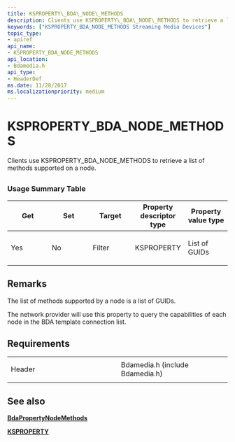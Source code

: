 ```yaml
---
title: KSPROPERTY\_BDA\_NODE\_METHODS
description: Clients use KSPROPERTY\_BDA\_NODE\_METHODS to retrieve a list of methods supported on a node.
keywords: ["KSPROPERTY_BDA_NODE_METHODS Streaming Media Devices"]
topic_type:
- apiref
api_name:
- KSPROPERTY_BDA_NODE_METHODS
api_location:
- Bdamedia.h
api_type:
- HeaderDef
ms.date: 11/28/2017
ms.localizationpriority: medium
---
```


# KSPROPERTY\_BDA\_NODE\_METHODS


Clients use KSPROPERTY\_BDA\_NODE\_METHODS to retrieve a list of methods supported on a node.

## <span id="ddk_ksproperty_bda_node_methods_ks"></span><span id="DDK_KSPROPERTY_BDA_NODE_METHODS_KS"></span>


### Usage Summary Table

<table>
<colgroup>
<col width="20%" />
<col width="20%" />
<col width="20%" />
<col width="20%" />
<col width="20%" />
</colgroup>
<thead>
<tr class="header">
<th>Get</th>
<th>Set</th>
<th>Target</th>
<th>Property descriptor type</th>
<th>Property value type</th>
</tr>
</thead>
<tbody>
<tr class="odd">
<td><p>Yes</p></td>
<td><p>No</p></td>
<td><p>Filter</p></td>
<td><p>KSPROPERTY</p></td>
<td><p>List of GUIDs</p></td>
</tr>
</tbody>
</table>

 

## Remarks

The list of methods supported by a node is a list of GUIDs.

The network provider will use this property to query the capabilities of each node in the BDA template connection list.

## Requirements

<table>
<colgroup>
<col width="50%" />
<col width="50%" />
</colgroup>
<tbody>
<tr class="odd">
<td><p>Header</p></td>
<td>Bdamedia.h (include Bdamedia.h)</td>
</tr>
</tbody>
</table>

## See also


[**BdaPropertyNodeMethods**](/windows-hardware/drivers/ddi/bdasup/nf-bdasup-bdapropertynodemethods)

[**KSPROPERTY**](/windows-hardware/drivers/ddi/ks/ns-ks-ksidentifier)

 

